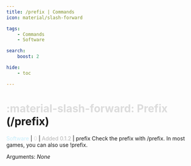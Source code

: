 ```yaml
---
title: /prefix | Commands
icon: material/slash-forward

tags:
    - Commands
    - Software

search:
    boost: 2

hide:
    - toc

---
```

# <p style="color: rgb(220,220,220); display: inline;">:material-slash-forward: Prefix</p> (/prefix)
<div style="display:inline;">
<p style="color: #C6EDFB; display: inline;">Software</p> | <p style="color: rgb(220,220,220); display: inline;">0</p> | <p style="color: rgb(180,180,180); display: inline;"> Added 0.1.2</p> | prefix
</div>
Check the prefix with /prefix. In most games, you can also use !prefix.

Arguments: _None_

<!-- ## See Also -->
<!-- * [:fontawesome-solid-ranking-star: /rank](/Commands/specifics/rank/) -->
<!-- * [Setting a custom prefix](/404.html) -->